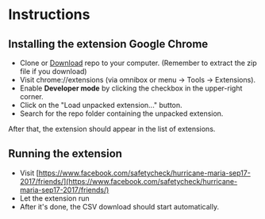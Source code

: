 # Instructions

## Installing the extension Google Chrome
* Clone or [Download](https://github.com/docto/extract-safe-friends/archive/master.zip) repo to your computer. (Remember to extract the zip file if you download)
* Visit chrome://extensions (via omnibox or menu -> Tools -> Extensions).
* Enable **Developer mode** by clicking the checkbox in the upper-right corner.
* Click on the "Load unpacked extension..." button.
* Search for the repo folder containing the unpacked extension. 

After that, the extension should appear in the list of extensions. 

## Running the extension
* Visit [https://www.facebook.com/safetycheck/hurricane-maria-sep17-2017/friends/](https://www.facebook.com/safetycheck/hurricane-maria-sep17-2017/friends/)
* Let the extension run
* After it's done, the CSV download should start automatically. 
